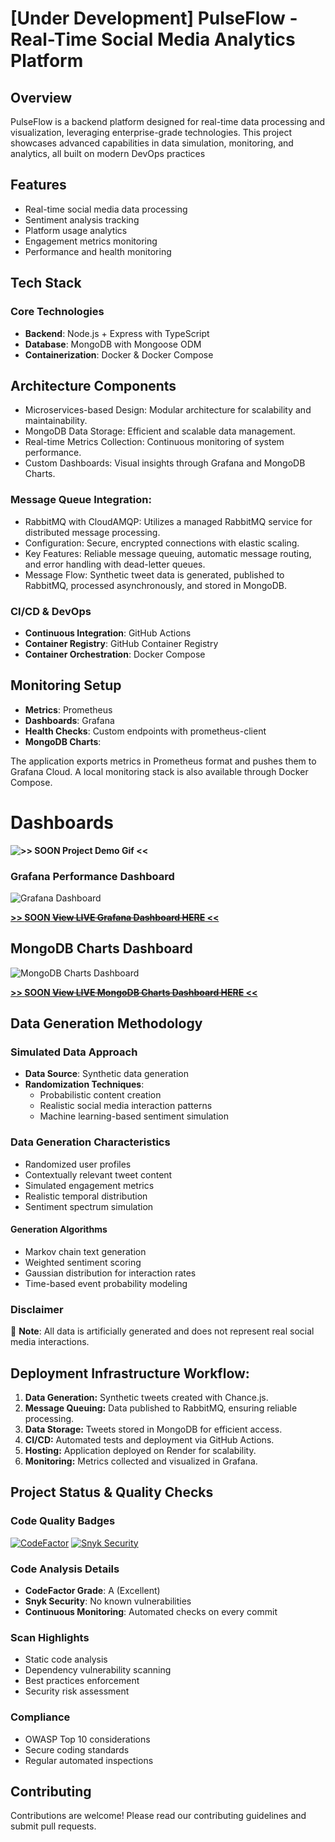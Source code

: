 # [Under Development] PulseFlow - Real-Time Social Media Analytics Platform

## Overview

PulseFlow is a backend platform designed for real-time data processing and visualization, leveraging enterprise-grade technologies. This project showcases advanced capabilities in data simulation, monitoring, and analytics, all built on modern DevOps practices

## Features
- Real-time social media data processing
- Sentiment analysis tracking
- Platform usage analytics
- Engagement metrics monitoring
- Performance and health monitoring

## Tech Stack

### Core Technologies
- **Backend**: Node.js + Express with TypeScript
- **Database**: MongoDB with Mongoose ODM
- **Containerization**: Docker & Docker Compose

## Architecture Components
- Microservices-based Design: Modular architecture for scalability and maintainability.
- MongoDB Data Storage: Efficient and scalable data management.
- Real-time Metrics Collection: Continuous monitoring of system performance.
- Custom Dashboards: Visual insights through Grafana and MongoDB Charts.

### Message Queue Integration:
- RabbitMQ with CloudAMQP: Utilizes a managed RabbitMQ service for distributed message processing.
- Configuration: Secure, encrypted connections with elastic scaling.
- Key Features: Reliable message queuing, automatic message routing, and error handling with dead-letter queues.
- Message Flow: Synthetic tweet data is generated, published to RabbitMQ, processed asynchronously, and stored in MongoDB.

### CI/CD & DevOps
- **Continuous Integration**: GitHub Actions
- **Container Registry**: GitHub Container Registry
- **Container Orchestration**: Docker Compose

## Monitoring Setup


- **Metrics**: Prometheus
- **Dashboards**: Grafana
- **Health Checks**: Custom endpoints with prometheus-client
- **MongoDB Charts**: 

The application exports metrics in Prometheus format and pushes them to Grafana Cloud. A local monitoring stack is also available through Docker Compose.

# Dashboards


**![>> **SOON** ~~Project Demo Gif~~ <<](public/demo.gif)**

### Grafana Performance Dashboard
![Grafana Dashboard](public/GrafanaEx.png)

**[>> **SOON** ~~View LIVE Grafana Dashboard HERE~~ <<](https://maxh33.grafana.net/public-dashboards/2f5dd656ee264fd2ac6f13f1aa1b4004)**

## MongoDB Charts Dashboard
![MongoDB Charts Dashboard](public/MainMetrics.png)

**[>> **SOON** ~~View LIVE MongoDB Charts Dashboard HERE~~ <<](https://charts.mongodb.com/charts-project-0-tmkdyjw/public/dashboards/6798e048-db1e-4c24-85a6-e942bec5d15f)**


## Data Generation Methodology

### Simulated Data Approach
- **Data Source**: Synthetic data generation
- **Randomization Techniques**:
  - Probabilistic content creation
  - Realistic social media interaction patterns
  - Machine learning-based sentiment simulation

### Data Generation Characteristics
- Randomized user profiles
- Contextually relevant tweet content
- Simulated engagement metrics
- Realistic temporal distribution
- Sentiment spectrum simulation

#### Generation Algorithms
- Markov chain text generation
- Weighted sentiment scoring
- Gaussian distribution for interaction rates
- Time-based event probability modeling

### Disclaimer
🚨 **Note**: All data is artificially generated and does not represent real social media interactions.

## Deployment Infrastructure Workflow:

1. **Data Generation:** Synthetic tweets created with Chance.js.
2. **Message Queuing:** Data published to RabbitMQ, ensuring reliable processing.
3. **Data Storage:** Tweets stored in MongoDB for efficient access.
4. **CI/CD:** Automated tests and deployment via GitHub Actions.
5. **Hosting:** Application deployed on Render for scalability.
6. **Monitoring:** Metrics collected and visualized in Grafana.

## Project Status & Quality Checks

### Code Quality Badges
[![CodeFactor](https://www.codefactor.io/repository/github/maxh33/pulse-flow/badge)](https://www.codefactor.io/repository/github/maxh33/pulse-flow)
[![Snyk Security](https://snyk.io/test/github/maxh33/pulseflow/badge.svg)](https://snyk.io/test/github/maxh33/pulseflow)

### Code Analysis Details
- **CodeFactor Grade**: A (Excellent)
- **Snyk Security**: No known vulnerabilities
- **Continuous Monitoring**: Automated checks on every commit

### Scan Highlights
- Static code analysis
- Dependency vulnerability scanning
- Best practices enforcement
- Security risk assessment

### Compliance
- OWASP Top 10 considerations
- Secure coding standards
- Regular automated inspections

## Contributing
Contributions are welcome! Please read our contributing guidelines and submit pull requests.